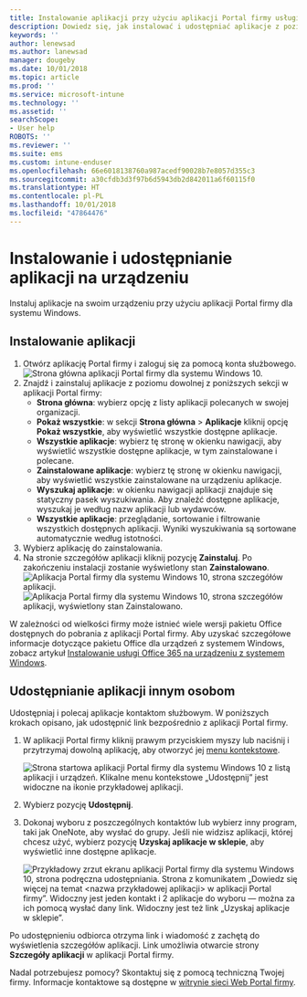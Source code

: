 ```yaml
---
title: Instalowanie aplikacji przy użyciu aplikacji Portal firmy usługi Intune dla systemu Windows
description: Dowiedz się, jak instalować i udostępniać aplikacje z poziomu aplikacji Portal firmy
keywords: ''
author: lenewsad
ms.author: lanewsad
manager: dougeby
ms.date: 10/01/2018
ms.topic: article
ms.prod: ''
ms.service: microsoft-intune
ms.technology: ''
ms.assetid: ''
searchScope:
- User help
ROBOTS: ''
ms.reviewer: ''
ms.suite: ems
ms.custom: intune-enduser
ms.openlocfilehash: 66e6018138760a987acedf90028b7e8057d355c3
ms.sourcegitcommit: a30cfdb3d3f97b6d5943db2d842011a6f60115f0
ms.translationtype: HT
ms.contentlocale: pl-PL
ms.lasthandoff: 10/01/2018
ms.locfileid: "47864476"
---
```

# <a name="install-and-share-apps-on-your-device"></a>Instalowanie i udostępnianie aplikacji na urządzeniu
Instaluj aplikacje na swoim urządzeniu przy użyciu aplikacji Portal firmy dla systemu Windows.

## <a name="install-apps"></a>Instalowanie aplikacji

1. Otwórz aplikację Portal firmy i zaloguj się za pomocą konta służbowego.
![Strona główna aplikacji Portal firmy dla systemu Windows 10.](./media/RS1_AppDetailsPage_Installed_03.png)  
2. Znajdź i zainstaluj aplikacje z poziomu dowolnej z poniższych sekcji w aplikacji Portal firmy:
    * **Strona główna**: wybierz opcję z listy aplikacji polecanych w swojej organizacji. 
    * **Pokaż wszystkie**: w sekcji **Strona główna** > **Aplikacje** kliknij opcję **Pokaż wszystkie**, aby wyświetlić wszystkie dostępne aplikacje.
    * **Wszystkie aplikacje**: wybierz tę stronę w okienku nawigacji, aby wyświetlić wszystkie dostępne aplikacje, w tym zainstalowane i polecane.
    * **Zainstalowane aplikacje**: wybierz tę stronę w okienku nawigacji, aby wyświetlić wszystkie zainstalowane na urządzeniu aplikacje.
    * **Wyszukaj aplikacje**: w okienku nawigacji aplikacji znajduje się statyczny pasek wyszukiwania.  Aby znaleźć dostępne aplikacje, wyszukaj je według nazw aplikacji lub wydawców.  
    * **Wszystkie aplikacje**: przeglądanie, sortowanie i filtrowanie wszystkich dostępnych aplikacji. Wyniki wyszukiwania są sortowane automatycznie według istotności.
3. Wybierz aplikację do zainstalowania.  
4. Na stronie szczegółów aplikacji kliknij pozycję **Zainstaluj**. Po zakończeniu instalacji zostanie wyświetlony stan **Zainstalowano**.
![Aplikacja Portal firmy dla systemu Windows 10, strona szczegółów aplikacji.](./media/RS1_AppDetailsPage_Installed_02.png)  
![Aplikacja Portal firmy dla systemu Windows 10, strona szczegółów aplikacji, wyświetlony stan Zainstalowano.](./media/RS1_AppDetailsPage_Installed_01.png)    

 W zależności od wielkości firmy może istnieć wiele wersji pakietu Office dostępnych do pobrania z aplikacji Portal firmy. Aby uzyskać szczegółowe informacje dotyczące pakietu Office dla urządzeń z systemem Windows, zobacz artykuł [Instalowanie usługi Office 365 na urządzeniu z systemem Windows](./install-office-windows.md).

## <a name="share-apps-with-others"></a>Udostępnianie aplikacji innym osobom
Udostępniaj i polecaj aplikacje kontaktom służbowym. W poniższych krokach opisano, jak udostępnić link bezpośrednio z aplikacji Portal firmy.

1. W aplikacji Portal firmy kliknij prawym przyciskiem myszy lub naciśnij i przytrzymaj dowolną aplikację, aby otworzyć jej [menu kontekstowe](https://docs.microsoft.com//windows/uwp/design/controls-and-patterns/menus).  

    ![Strona startowa aplikacji Portal firmy dla systemu Windows 10 z listą aplikacji i urządzeń. Klikalne menu kontekstowe „Udostępnij” jest widoczne na ikonie przykładowej aplikacji. ](./media/1808_ShareContext_CP_Windows.png)  

2. Wybierz pozycję **Udostępnij**.
3. Dokonaj wyboru z poszczególnych kontaktów lub wybierz inny program, taki jak OneNote, aby wysłać do grupy. Jeśli nie widzisz aplikacji, której chcesz użyć, wybierz pozycję **Uzyskaj aplikacje w sklepie**, aby wyświetlić inne dostępne aplikacje.  

    ![Przykładowy zrzut ekranu aplikacji Portal firmy dla systemu Windows 10, strona podręczna udostępniania. Strona z komunikatem „Dowiedz się więcej na temat <nazwa przykładowej aplikacji> w aplikacji Portal firmy”. Widoczny jest jeden kontakt i 2 aplikacje do wyboru — można za ich pomocą wysłać dany link. Widoczny jest też link „Uzyskaj aplikacje w sklepie”. ](./media/1808_ShareApps_CP_Windows.png) 

Po udostępnieniu odbiorca otrzyma link i wiadomość z zachętą do wyświetlenia szczegółów aplikacji. Link umożliwia otwarcie strony **Szczegóły aplikacji** w aplikacji Portal firmy. 

Nadal potrzebujesz pomocy? Skontaktuj się z pomocą techniczną Twojej firmy. Informacje kontaktowe są dostępne w [witrynie sieci Web Portal firmy](https://go.microsoft.com/fwlink/?linkid=2010980).
